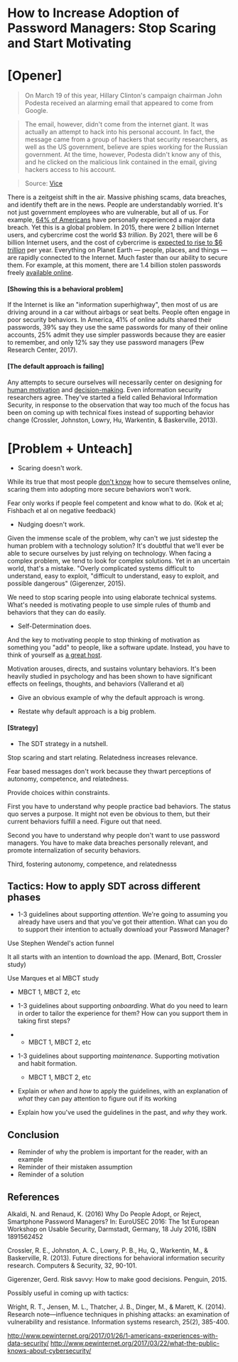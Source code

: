 # How to Increase Adoption of Password Managers: Stop Scaring and Start Motivating

# [Opener]

>On March 19 of this year, Hillary Clinton's campaign chairman John Podesta received an alarming email that appeared to come from Google.

>The email, however, didn't come from the internet giant. It was actually an attempt to hack into his personal account. In fact, the message came from a group of hackers that security researchers, as well as the US government, believe are spies working for the Russian government. At the time, however, Podesta didn't know any of this, and he clicked on the malicious link contained in the email, giving hackers access to his account.

>Source: [Vice](https://motherboard.vice.com/en_us/article/mg7xjb/how-hackers-broke-into-john-podesta-and-colin-powells-gmail-accounts)

There is a zeitgeist shift in the air. Massive phishing scams, data breaches, and identify theft are in the news. People are understandably worried. It's not just government employees who are vulnerable, but all of us. For example, [64% of Americans](http://www.pewinternet.org/2017/01/26/americans-and-cybersecurity/) have personally experienced a major data breach. Yet this is a global problem. In 2015, there were 2 billion Internet users, and cybercrime cost the world $3 *trillion*. By 2021, there will be 6 billion Internet users, and the cost of cybercrime is [expected to rise to $6 *trillion*](https://cybersecurityventures.com/hackerpocalypse-cybercrime-report-2016/) per year. Everything on Planet Earth — people, places, and things — are rapidly connected to the Internet. Much faster than our ability to secure them. For example, at this moment, there are 1.4 billion stolen passwords freely [available online](https://www.csoonline.com/article/3266607/password-security/1-4b-stolen-passwords-are-free-for-the-taking-what-we-know-now.html).

#### [Showing this is a behavioral problem]

If the Internet is like an "information superhighway", then most of us are driving around in a car without airbags or seat belts. People often engage in poor security behaviors. In America, 41% of online adults shared their passwords, 39% say they use the same passwords for many of their online accounts,  25% admit they use simpler passwords because they are easier to remember, and only 12% say they use password managers (Pew Research Center, 2017).

#### [The default approach is failing]

Any attempts to secure ourselves will necessarily center on designing for [human motivation](http://habitry.link/motivating-humans) and [decision-making](http://behavioralscientist.org/the-road-to-cybersecurity-is-paved-with-extraordinarily-basic-things/). Even information security researchers agree. They've started a field called Behavioral Information Security, in response to the observation that way too much of the focus has been on coming up with technical fixes instead of supporting behavior change (Crossler, Johnston, Lowry, Hu, Warkentin, & Baskerville, 2013).

# [Problem + Unteach]

- Scaring doesn't work.

While its true that most people [don't know](http://www.pewinternet.org/2017/03/22/what-the-public-knows-about-cybersecurity/) how to secure themselves online, scaring them into adopting more secure behaviors won't work.

Fear only works if people feel competent and know what to do. (Kok et al; Fishbach et al on negative feedback)

- Nudging doesn't work.

Given the immense scale of the problem, why can't we just sidestep the human problem with a technology solution? It's doubtful that we'll ever be able to secure ourselves by just relying on technology. When facing a complex problem, we tend to look for complex solutions. Yet in an uncertain world, that's a mistake. "Overly complicated systems difficult to understand, easy to exploit, "difficult to understand, easy to exploit, and possible dangerous" (Gigerenzer, 2015).

We need to stop scaring people into using elaborate technical systems. What's needed is motivating people to use simple rules of thumb and behaviors that they can do easily.

- Self-Determination does.

 And the key to motivating people to stop thinking of motivation as something you "add" to people, like a software update. Instead, you have to think of yourself as [a great host](http://habitry.link/motivating-humans).

 Motivation arouses, directs, and sustains voluntary behaviors. It's been heavily studied in psychology and has been shown to have significant effects on feelings, thoughts, and behaviors (Vallerand et al)

- Give an obvious example of why the default approach is wrong.

- Restate why default approach is a big problem.

#### [Strategy]

- The SDT strategy in a nutshell.

Stop scaring and start relating. Relatedness increases relevance.

Fear based messages don't work because they thwart perceptions of autonomy, competence, and relatedness.

Provide choices within constraints.

First you have to understand why people practice bad behaviors. The status quo serves a purpose. It might not even be obvious to them, but their current behaviors fulfill a need. Figure out that need.

Second you have to understand why people don't want to use password managers. You have to make data breaches personally relevant, and promote internalization of security behaviors.

Third, fostering autonomy, competence, and relatednesss

## Tactics: How to apply SDT across different phases
- 1-3 guidelines about supporting *attention*. We're going to assuming you already have users and that you've got their attention. What can you do to support their intention to actually download your Password Manager?

Use Stephen Wendel's action funnel

It all starts with an intention to download the app. (Menard, Bott, Crossler study)

Use Marques et al MBCT study
  - MBCT 1, MBCT 2, etc

- 1-3 guidelines about supporting *onboarding*. What do you need to learn in order to tailor the experience for them? How can you support them in taking first steps?
-
  - MBCT 1, MBCT 2, etc
- 1-3 guidelines about supporting *maintenance*. Supporting motivation and habit formation.
  - MBCT 1, MBCT 2, etc

- Explain or *when* and *how* to apply the guidelines, with an explanation of *what* they can pay attention to figure out if its working

- Explain how you've used the guidelines in the past, and *why* they work.

## Conclusion

- Reminder of why the problem is important for the reader, with an example
- Reminder of their mistaken assumption
- Reminder of a solution


## References

Alkaldi, N. and Renaud, K. (2016) Why Do People Adopt, or Reject, Smartphone Password Managers? In: EuroUSEC 2016: The 1st European Workshop on Usable Security, Darmstadt, Germany, 18 July 2016, ISBN 1891562452

Crossler, R. E., Johnston, A. C., Lowry, P. B., Hu, Q., Warkentin, M., & Baskerville, R. (2013). Future directions for behavioral information security research. Computers & Security, 32, 90-101.

Gigerenzer, Gerd. Risk savvy: How to make good decisions. Penguin, 2015.

Possibly useful in coming up with tactics:

Wright, R. T., Jensen, M. L., Thatcher, J. B., Dinger, M., & Marett, K. (2014). Research note—influence techniques in phishing attacks: an examination of vulnerability and resistance. Information systems research, 25(2), 385-400.

http://www.pewinternet.org/2017/01/26/1-americans-experiences-with-data-security/
http://www.pewinternet.org/2017/03/22/what-the-public-knows-about-cybersecurity/
